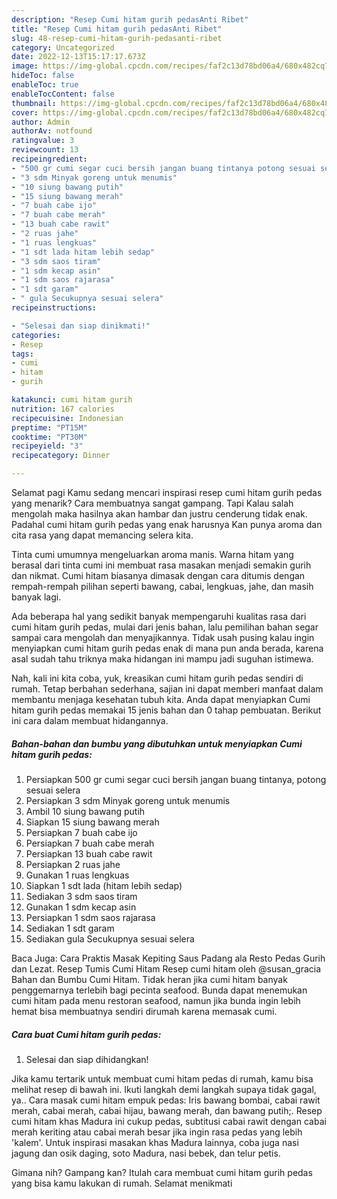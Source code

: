 ```yaml
---
description: "Resep Cumi hitam gurih pedasAnti Ribet"
title: "Resep Cumi hitam gurih pedasAnti Ribet"
slug: 48-resep-cumi-hitam-gurih-pedasanti-ribet
category: Uncategorized
date: 2022-12-13T15:17:17.673Z
image: https://img-global.cpcdn.com/recipes/faf2c13d78bd06a4/680x482cq70/cumi-hitam-gurih-pedas-foto-resep-utama.jpg
hideToc: false
enableToc: true
enableTocContent: false
thumbnail: https://img-global.cpcdn.com/recipes/faf2c13d78bd06a4/680x482cq70/cumi-hitam-gurih-pedas-foto-resep-utama.jpg
cover: https://img-global.cpcdn.com/recipes/faf2c13d78bd06a4/680x482cq70/cumi-hitam-gurih-pedas-foto-resep-utama.jpg
author: Admin
authorAv: notfound
ratingvalue: 3
reviewcount: 13
recipeingredient:
- "500 gr cumi segar cuci bersih jangan buang tintanya potong sesuai selera"
- "3 sdm Minyak goreng untuk menumis"
- "10 siung bawang putih"
- "15 siung bawang merah"
- "7 buah cabe ijo"
- "7 buah cabe merah"
- "13 buah cabe rawit"
- "2 ruas jahe"
- "1 ruas lengkuas"
- "1 sdt lada hitam lebih sedap"
- "3 sdm saos tiram"
- "1 sdm kecap asin"
- "1 sdm saos rajarasa"
- "1 sdt garam"
- " gula Secukupnya sesuai selera"
recipeinstructions:

- "Selesai dan siap dinikmati!"
categories:
- Resep
tags:
- cumi
- hitam
- gurih

katakunci: cumi hitam gurih 
nutrition: 167 calories
recipecuisine: Indonesian
preptime: "PT15M"
cooktime: "PT30M"
recipeyield: "3"
recipecategory: Dinner

---
```



Selamat pagi Kamu sedang mencari inspirasi resep cumi hitam gurih pedas yang menarik? Cara membuatnya sangat gampang. Tapi Kalau salah mengolah maka hasilnya akan hambar dan justru cenderung tidak enak. Padahal cumi hitam gurih pedas yang enak harusnya Kan punya aroma dan cita rasa yang dapat memancing selera kita.


Tinta cumi umumnya mengeluarkan aroma manis. Warna hitam yang berasal dari tinta cumi ini membuat rasa masakan menjadi semakin gurih dan nikmat. Cumi hitam biasanya dimasak dengan cara ditumis dengan rempah-rempah pilihan seperti bawang, cabai, lengkuas, jahe, dan masih banyak lagi.

Ada beberapa hal yang sedikit banyak mempengaruhi kualitas rasa dari cumi hitam gurih pedas, mulai dari jenis bahan, lalu pemilihan bahan segar sampai cara mengolah dan menyajikannya. Tidak usah pusing kalau ingin menyiapkan cumi hitam gurih pedas enak di mana pun anda berada, karena asal sudah tahu triknya maka hidangan ini mampu jadi suguhan istimewa.


Nah, kali ini kita coba, yuk, kreasikan cumi hitam gurih pedas sendiri di rumah. Tetap berbahan sederhana, sajian ini dapat memberi manfaat dalam membantu menjaga kesehatan tubuh kita. Anda dapat menyiapkan Cumi hitam gurih pedas memakai 15 jenis bahan dan 0 tahap pembuatan. Berikut ini cara dalam membuat hidangannya.

<!--inarticleads1-->

##### Bahan-bahan dan bumbu yang dibutuhkan untuk menyiapkan Cumi hitam gurih pedas:

1. Persiapkan 500 gr cumi segar cuci bersih jangan buang tintanya, potong sesuai selera
1. Persiapkan 3 sdm Minyak goreng untuk menumis
1. Ambil 10 siung bawang putih
1. Siapkan 15 siung bawang merah
1. Persiapkan 7 buah cabe ijo
1. Persiapkan 7 buah cabe merah
1. Persiapkan 13 buah cabe rawit
1. Persiapkan 2 ruas jahe
1. Gunakan 1 ruas lengkuas
1. Siapkan 1 sdt lada (hitam lebih sedap)
1. Sediakan 3 sdm saos tiram
1. Gunakan 1 sdm kecap asin
1. Persiapkan 1 sdm saos rajarasa
1. Sediakan 1 sdt garam
1. Sediakan  gula Secukupnya sesuai selera


Baca Juga: Cara Praktis Masak Kepiting Saus Padang ala Resto Pedas Gurih dan Lezat. Resep Tumis Cumi Hitam Resep cumi hitam oleh @susan_gracia Bahan dan Bumbu Cumi Hitam. Tidak heran jika cumi hitam banyak penggemarnya terlebih bagi pecinta seafood. Bunda dapat menemukan cumi hitam pada menu restoran seafood, namun jika bunda ingin lebih hemat bisa membuatnya sendiri dirumah karena memasak cumi. 

<!--inarticleads2-->

##### Cara buat Cumi hitam gurih pedas:


1. Selesai dan siap dihidangkan!

Jika kamu tertarik untuk membuat cumi hitam pedas di rumah, kamu bisa melihat resep di bawah ini. Ikuti langkah demi langkah supaya tidak gagal, ya.. Cara masak cumi hitam empuk pedas: Iris bawang bombai, cabai rawit merah, cabai merah, cabai hijau, bawang merah, dan bawang putih;. Resep cumi hitam khas Madura ini cukup pedas, subtitusi cabai rawit dengan cabai merah keriting atau cabai merah besar jika ingin rasa pedas yang lebih &#39;kalem&#39;. Untuk inspirasi masakan khas Madura lainnya, coba juga nasi jagung dan osik daging, soto Madura, nasi bebek, dan telur petis. 

Gimana nih? Gampang kan? Itulah cara membuat cumi hitam gurih pedas yang bisa kamu lakukan di rumah. Selamat menikmati
